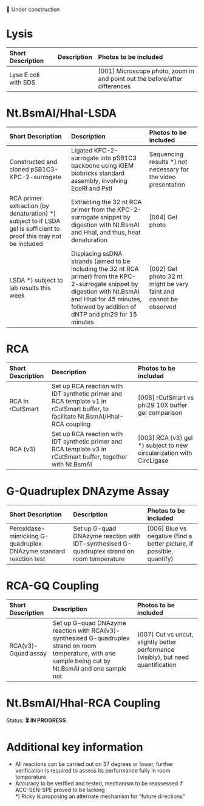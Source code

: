 🚧 Under construction  

# Lysis

| Short Description    | Description | Photos to be included                                                        |
| :------------------- | :---------- | :--------------------------------------------------------------------------- |
| Lyse E.coli with SDS |             | \[001\] Microscope photo, zoom in and point out the before/after differences |

# Nt.BsmAI/HhaI-LSDA

| Short Description                                                                                                  | Description                                                                                                                                                                                                      | Photos to be included                                              |
| :----------------------------------------------------------------------------------------------------------------- | :--------------------------------------------------------------------------------------------------------------------------------------------------------------------------------------------------------------- | :----------------------------------------------------------------- |
| Constructed and cloned pSB1C3-KPC-2-surrogate                                                                      | Ligated KPC-2-surrogate into pSB1C3 backbone using iGEM biobricks standard assembly, involving EcoRI and PstI                                                                                                    | Sequencing results \*) not necessary for the video presentation    |
| RCA primer extraction (by denaturation) \*) subject to if LSDA gel is sufficient to proof this may not be included | Extracting the 32 nt RCA primer from the KPC-2-surrogate snippet by digestion with Nt.BsmAI and HhaI, and thus, heat denaturation                                                                                | \[004\] Gel photo                                                  |
| LSDA \*) subject to lab results this week                                                                          | Displacing ssDNA strands (aimed to be including the 32 nt RCA primer) from the KPC-2-surrogate snippet by digestion with Nt.BsmAI and HhaI for 45 minutes, followed by addition of dNTP and phi29 for 15 minutes | \[002\] Gel photo 32 nt might be very faint and cannot be observed |

# RCA

| Short Description | Description                                                                                                                     | Photos to be included                                                   |
| :---------------- | :------------------------------------------------------------------------------------------------------------------------------ | :---------------------------------------------------------------------- |
| RCA in rCutSmart  | Set up RCA reaction with IDT synthetic primer and RCA template v1 in rCutSmart buffer, to facilitate Nt.BsmAI/HhaI-RCA coupling | \[008\] rCutSmart vs phi29 10X buffer gel comparison                    |
| RCA (v3)          | Set up RCA reaction with IDT synthetic primer and RCA template v3 in rCutSmart buffer, together with Nt.BsmAI                   | \[003\] RCA (v3) gel \*) subject to new circularization with CircLigase |

# G-Quadruplex DNAzyme Assay

| Short Description                                                | Description                                                                                 | Photos to be included                                                   |
| :--------------------------------------------------------------- | :------------------------------------------------------------------------------------------ | :---------------------------------------------------------------------- |
| Peroxidase-mimicking G-quadruplex DNAzyme standard reaction test | Set up G-quad DNAzyme reaction with IDT-synthesised G-quadruplex strand on room temperature | \[006\] Blue vs negative (find a better picture, if possible, quantify) |

# RCA-GQ Coupling

| Short Description   | Description                                                                                                                                               | Photos to be included                                                                |
| :------------------ | :-------------------------------------------------------------------------------------------------------------------------------------------------------- | :----------------------------------------------------------------------------------- |
| RCA(v3)-Gquad assay | Set up G-quad DNAzyme reaction with RCA(v3)-synthesised G-quadruplex strand on room temperature, with one sample being cut by Nt.BsmAI and one sample not | \[007\] Cut vs uncut, slightly better performance (visibly), but need quantification |

# Nt.BsmAI/HhaI-RCA Coupling

Status: **⏳ IN PROGRESS**

# Additional key information
- All reactions can be carried out on 37 degrees or lower, further verification is required to assess its performance fully in room temperature  
- Accuracy to be verified and tested, mechanism to be reassessed if ACC-SEN-SPE proved to be lacking  
  \*) Ricky is proposing an alternate mechanism for “future directions”